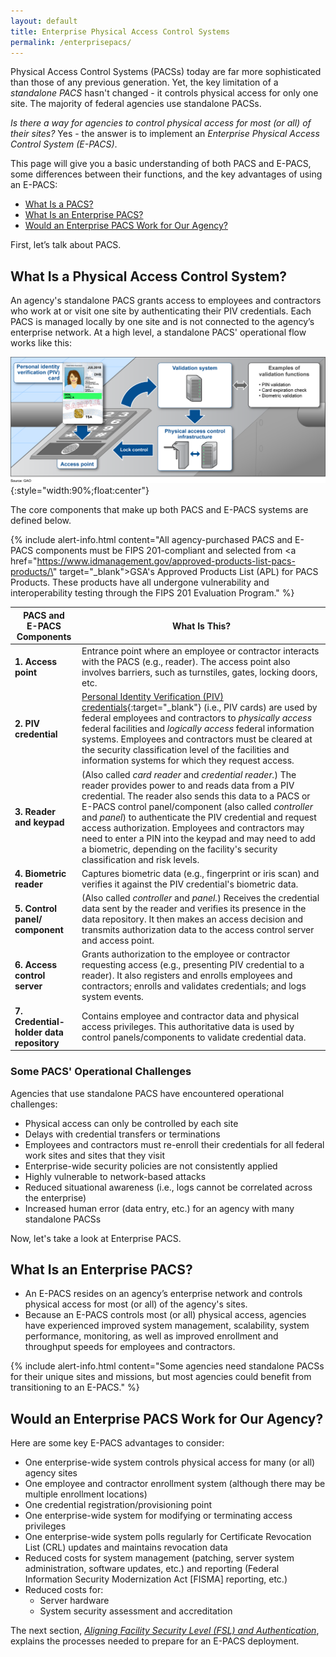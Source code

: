 ```yaml
---
layout: default
title: Enterprise Physical Access Control Systems
permalink: /enterprisepacs/
---
```


Physical Access Control Systems (PACSs) today are far more sophisticated than those of any previous generation. Yet, the key limitation of a *standalone PACS* hasn't changed - it controls physical access for only one site. The majority of federal agencies use standalone PACSs.

*Is there a way for agencies to control physical access for most (or all) of their sites?*  Yes - the answer is to implement an *Enterprise Physical Access Control System (E-PACS)*.   

This page will give you a basic understanding of both PACS and E-PACS, some differences between their functions, and the key advantages of using an E-PACS:  

- [What Is a PACS?](#what-is-a-physical-access-control-system)
- [What Is an Enterprise PACS?](#what-is-an-enterprise-pacs)
- [Would an Enterprise PACS Work for Our Agency?](#would-an-enterprise-pacs-work-for-our-agency)

First, let’s talk about PACS. 

## What Is a Physical Access Control System?

An agency's standalone PACS grants access to employees and contractors who work at or visit one site by authenticating their PIV credentials. Each PACS is managed locally by one site and is not connected to the agency’s enterprise network. At a high level, a standalone PACS' operational flow works like this:

![Standalone PACS process flow](../img/pacs_flow_from_gao_v2.png){:style="width:90%;float:center"}

The core components that make up both PACS and E-PACS systems are defined below.

{% include alert-info.html content="All agency-purchased PACS and E-PACS components must be FIPS 201-compliant and selected from <a href=\"https://www.idmanagement.gov/approved-products-list-pacs-products/\" target=\"_blank\">GSA's Approved Products List (APL) for PACS Products</a>. These products have all undergone vulnerability and interoperability testing through the FIPS 201 Evaluation Program." %}

| **PACS and<br>E-PACS Components** | **What Is This?** |
|----------------|----------|
| **1. Access point** | Entrance point where an employee or contractor interacts with the PACS (e.g., reader). The access point also involves barriers, such as turnstiles, gates, locking doors, etc. |
| **2. PIV credential** | [Personal Identity Verification (PIV) credentials](https://piv.idmanagement.gov/elements/){:target="_blank"} (i.e., PIV cards) are used by federal employees and contractors to *physically access* federal facilities and *logically access* federal information systems. Employees and contractors must be cleared at the security classification level of the facilities and information systems for which they request access. |
| **3. Reader and keypad** | (Also called *card reader* and *credential reader.*) The reader provides power to and reads data from a PIV credential. The reader also sends this data to a PACS or E-PACS control panel/component (also called *controller* and *panel*) to authenticate the PIV credential and request access authorization. Employees and contractors may need to enter a PIN into the keypad and may need to add a biometric, depending on the facility's security classification and risk levels. | 
| **4. Biometric reader** | Captures biometric data (e.g., fingerprint or iris scan) and verifies it against the PIV credential's biometric data. |
| **5. Control panel/<br>component** | (Also called *controller* and *panel.*) Receives the credential data sent by the reader and verifies its presence in the data repository. It then makes an access decision and transmits authorization data to the access control server and access point.  |
| **6. Access control server** | Grants authorization to the employee or contractor requesting access (e.g., presenting PIV credential to a reader). It also registers and enrolls employees and contractors; enrolls and validates credentials; and logs system events. |
| **7. Credential-<br>holder data repository** | Contains employee and contractor data and physical access privileges. This authoritative data is used by control panels/components to validate credential data. |

### Some PACS' Operational Challenges

Agencies that use standalone PACS have encountered operational challenges: 
-   Physical access can only be controlled by each site
-	Delays with credential transfers or terminations 
-	Employees and contractors must re-enroll their credentials for all federal work sites and sites that they visit
-	Enterprise-wide security policies are not consistently applied 
-   Highly vulnerable to network-based attacks
-   Reduced situational awareness (i.e., logs cannot be correlated across the enterprise) 
-	Increased human error (data entry, etc.) for an agency with many standalone PACSs

Now, let's take a look at Enterprise PACS.

## What Is an Enterprise PACS?

* An E-PACS resides on an agency’s enterprise network and controls physical access for most (or all) of the agency's sites. 
* Because an E-PACS controls most (or all) physical access, agencies have experienced improved system management, scalability, system performance, monitoring, as well as improved enrollment and throughput speeds for employees and contractors.

{% include alert-info.html content="Some agencies need standalone PACSs for their unique sites and missions, but most agencies could benefit from transitioning to an E-PACS." %}

## Would an Enterprise PACS Work for Our Agency?

Here are some key E-PACS advantages to consider:

-	One enterprise-wide system controls physical access for many (or all) agency sites
-	One employee and contractor enrollment system (although there may be multiple enrollment locations)
-	One credential registration/provisioning point
-	One enterprise-wide system for modifying or terminating access privileges
-	One enterprise-wide system polls regularly for Certificate Revocation List (CRL) updates and maintains revocation data
-   Reduced costs for system management (patching, server system administration, software updates, etc.) and reporting (Federal Information Security Modernization Act [FISMA] reporting, etc.) 
-   Reduced costs for:
    - Server hardware
    - System security assessment and accreditation

The next section, *[Aligning Facility Security Level (FSL) and Authentication]({{site.baseurl}}/alignfslandauth/)*, explains the processes needed to prepare for an E-PACS deployment.


